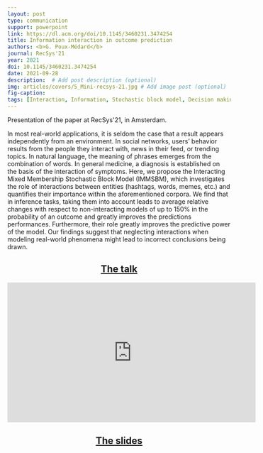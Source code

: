 ```yaml
---
layout: post
type: communication
support: powerpoint
link: https://dl.acm.org/doi/10.1145/3460231.3474254
title: Information interaction in outcome prediction
authors: <b>G. Poux-Médard</b>
journal: RecSys'21
year: 2021
doi: 10.1145/3460231.3474254
date: 2021-09-28
description:  # Add post description (optional)
img: articles/covers/5_Mini-recsys-21.jpg # Add image post (optional)
fig-caption: 
tags: [Interaction, Information, Stochastic block model, Decision making process, Human behavior, Choice mechanisms]
---
```


Presentation of the paper at RecSys'21, in Amsterdam.

In most real-world applications, it is seldom the case that a result appears 
independently from an environment. In social networks, users’ behavior results 
from the people they interact with, news in their feed, or trending topics. 
In natural language, the meaning of phrases emerges from the combination of words. 
In general medicine, a diagnosis is established on the basis of the interaction of 
symptoms. Here, we propose the Interacting Mixed Membership Stochastic Block Model 
(IMMSBM), which investigates the role of interactions between entities 
(hashtags, words, memes, etc.) and quantifies their importance within the aforementioned 
corpora. We find that in inference tasks, taking them into account leads to average 
relative changes with respect to non-interacting models of up to 150\% in the 
probability of an outcome and greatly improves the predictions performances. 
Furthermore, their role greatly improves the predictive power of the model. Our 
findings suggest that neglecting interactions when modeling real-world phenomena 
might lead to incorrect conclusions being drawn.


## <center><u>The talk</u></center>
<iframe width="560" height="315" src="https://www.youtube.com/embed/NInuIukr2mU" title="YouTube video player" frameborder="0" allow="accelerometer; autoplay; clipboard-write; encrypted-media; gyroscope; picture-in-picture" allowfullscreen></iframe>


## <center><u>The slides</u></center>
<object data="/assets/img/articles/InterRate/Diaporama.pdf" type="application/pdf" width="100%" height="700px">
    <embed src="/assets/img/articles/InterRate/Diaporama.pdf"></embed>
</object>



